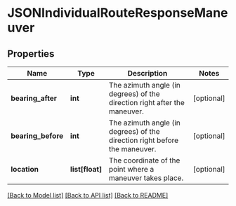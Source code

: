 # JSONIndividualRouteResponseManeuver

## Properties
Name | Type | Description | Notes
------------ | ------------- | ------------- | -------------
**bearing_after** | **int** | The azimuth angle (in degrees) of the direction right after the maneuver. | [optional] 
**bearing_before** | **int** | The azimuth angle (in degrees) of the direction right before the maneuver. | [optional] 
**location** | **list[float]** | The coordinate of the point where a maneuver takes place. | [optional] 

[[Back to Model list]](../README.md#documentation_for_models) [[Back to API list]](../README.md#documentation_for_api_endpoints) [[Back to README]](../README.md)

